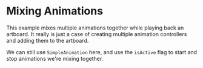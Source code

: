 # Mixing Animations

This example mixes multiple animations together while playing back an artboard. It really is just a case of creating multiple animation controllers and adding them to the artboard.

We can still use ```SimpleAnimation``` here, and use the ```isActive``` flag to start and stop animations we're mixing together.